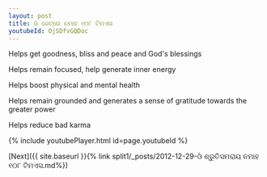 ```yaml
---
layout: post
title: ଓଁ ଜେଟ୍ରେ ନମାହ ୧୦୮ ଟିମଏସ
youtubeId: OjSDfvGQDoc
---
```

 
 
Helps get goodness, bliss and peace and God's blessings
 
Helps remain focused, help generate inner energy 
 
Helps boost physical and mental health 
 
Helps remain grounded and generates a sense of gratitude towards the greater power 
 
Helps reduce bad karma
 
 
 
 


{% include youtubePlayer.html id=page.youtubeId %}
 
[Next]({{ site.baseurl }}{% link  split1/_posts/2012-12-29-ଓଁ ଶ୍ରୁତିସମରାୟ ନମାହ ୧୦୮ ଟିମଏସ.md%})
 
